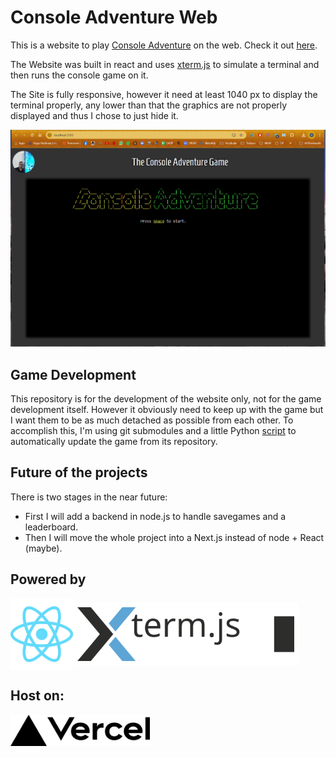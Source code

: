 # Console Adventure Web

This is a website to play [Console Adventure](www.github.com/vtmattedi/consoleadventure) on the web.
Check it out [here](https://www.consoleadventure.com).



The Website was built in react and uses [xterm.js](https://xtermjs.org/) to simulate a terminal and then runs the console game on it.

The Site is fully responsive, however it need at least 1040 px to display the terminal properly, any lower than that the graphics are not properly displayed and thus I chose to just hide it.

![widthwarning](/Assets/responsive.gif)
## Game Development
This repository is for the development of the website only, not for the game development itself.
However it obviously need to keep up with the game  but I want them to be as much detached as possible from each other. To accomplish this, I'm using git submodules and a little Python [script](/src/copyGame.py) to automatically update the game from its repository.

## Future of the projects
There is two stages in the near future:
 * First I will add a backend in node.js to handle savegames and a leaderboard.
 * Then I will move the whole project into a Next.js instead of node + React (maybe).

## Powered by
<div style="display:flex; align-items: center;">
<img src="./Assets/reactlogo.svg" width="100">
<img src="./Assets/xtermlogo.svg" height ="100">
</div>

## Host on:
<img src="./Assets/vercellogo.svg" height ="50">
